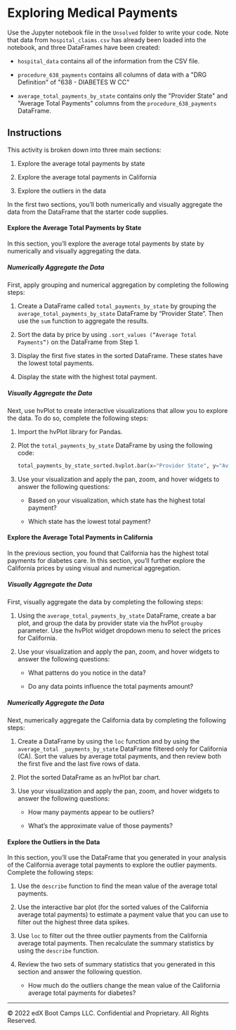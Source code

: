 # Exploring Medical Payments

Use the Jupyter notebook file in the `Unsolved` folder to write your code. Note that data from `hospital_claims.csv` has already been loaded into the notebook, and three DataFrames have been created:

* `hospital_data` contains all of the information from the CSV file.

* `procedure_638_payments` contains all columns of data with a "DRG Definition" of "638 - DIABETES W CC"

* `average_total_payments_by_state` contains only the "Provider State" and "Average Total Payments" columns from the `procedure_638_payments` DataFrame.

## Instructions

This activity is broken down into three main sections:

1. Explore the average total payments by state

2. Explore the average total payments in California

3. Explore the outliers in the data

In the first two sections, you’ll both numerically and visually aggregate the data from the DataFrame that the starter code supplies.

#### Explore the Average Total Payments by State

In this section, you’ll explore the average total payments by state by numerically and visually aggregating the data.

##### Numerically Aggregate the Data

First, apply grouping and numerical aggregation by completing the following steps:

1. Create a DataFrame called `total_payments_by_state` by grouping the `average_total_payments_by_state` DataFrame by “Provider State”. Then use the `sum` function to aggregate the results.

2. Sort the data by price by using `.sort_values (“Average Total Payments”)` on the DataFrame from Step 1.

3. Display the first five states in the sorted DataFrame. These states have the lowest total payments.

4. Display the state with the highest total payment.

##### Visually Aggregate the Data

Next, use hvPlot to create interactive visualizations that allow you to explore the data. To do so, complete the following steps:

1. Import the hvPlot library for Pandas.

2. Plot the `total_payments_by_state` DataFrame by using the following code:

    ```python
    total_payments_by_state_sorted.hvplot.bar(x="Provider State", y="Average Total Payments")
    ```

3. Use your visualization and apply the pan, zoom, and hover widgets to answer the following questions:

    * Based on your visualization, which state has the highest total payment?

    * Which state has the lowest total payment?

#### Explore the Average Total Payments in California

In the previous section, you found that California has the highest total payments for diabetes care. In this section, you’ll further explore the California prices by using visual and numerical aggregation.

##### Visually Aggregate the Data

First, visually aggregate the data by completing the following steps:

1. Using the `average_total_payments_by_state` DataFrame, create a bar plot, and group the data by provider state via the hvPlot `groupby` parameter. Use the hvPlot widget dropdown menu to select the prices for California.

2. Use your visualization and apply the pan, zoom, and hover widgets to answer the following questions:

    * What patterns do you notice in the data?

    * Do any data points influence the total payments amount?

##### Numerically Aggregate the Data

Next, numerically aggregate the California data by completing the following steps:

1. Create a DataFrame by using the `loc` function and by using the `average_total _payments_by_state` DataFrame filtered only for California (CA). Sort the values by average total payments, and then review both the first five and the last five rows of data.

2. Plot the sorted DataFrame as an hvPlot bar chart.

3. Use your visualization and apply the pan, zoom, and hover widgets to answer the following questions:

    * How many payments appear to be outliers?

    * What’s the approximate value of those payments?

#### Explore the Outliers in the Data

In this section, you’ll use the DataFrame that you generated in your analysis of the California average total payments to explore the outlier payments. Complete the following steps:

1. Use the `describe` function to find the mean value of the average total payments.

2. Use the interactive bar plot (for the sorted values of the California average total payments) to estimate a payment value that you can use to filter out the highest three data spikes.

3. Use `loc` to filter out the three outlier payments from the California average total payments. Then recalculate the summary statistics by using the `describe` function.

4. Review the two sets of summary statistics that you generated in this section and answer the following question.

    * How much do the outliers change the mean value of the California average total payments for diabetes?

---

© 2022 edX Boot Camps LLC. Confidential and Proprietary. All Rights Reserved.
